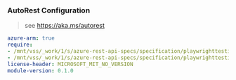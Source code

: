 ### AutoRest Configuration

> see https://aka.ms/autorest

``` yaml
azure-arm: true
require:
- /mnt/vss/_work/1/s/azure-rest-api-specs/specification/playwrighttesting/resource-manager/readme.md
- /mnt/vss/_work/1/s/azure-rest-api-specs/specification/playwrighttesting/resource-manager/readme.go.md
license-header: MICROSOFT_MIT_NO_VERSION
module-version: 0.1.0

```